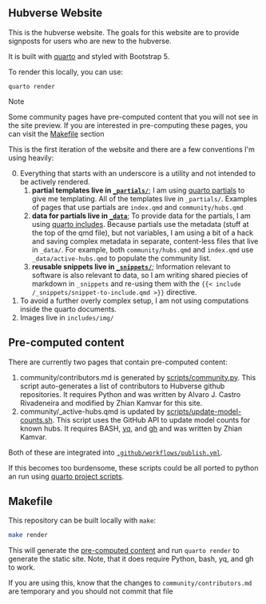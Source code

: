 ## Hubverse Website

This is the hubverse website. The goals for this website are to
provide signposts for users who are new to the hubverse.

It is built with [quarto](https://quarto.org) and styled with
Bootstrap 5.

To render this locally, you can use:

```
quarto render
```

> [!NOTE]
>
> Some community pages have pre-computed content that you will not see in
> the site preview. If you are interested in pre-computing these pages, you
> can visit the [Makefile](#makefile) section

This is the first iteration of the website and there are a few conventions I'm
using heavily:

0. Everything that starts with an underscore is a utility and not intended to be
   actively rendered.
   1. **partial templates live in [`_partials/`](/_partials)**; I am using
      [quarto partials](http://pkg.garrickadenbuie.com/quarto-partials/) to
      give me templating. All of the templates live in `_partials/`. Examples
      of pages that use partials are `index.qmd` and `community/hubs.qmd`
   2. **data for partials live in [`_data`](/_data)**; To provide data for the
      partials, I am using [quarto
      includes](https://quarto.org/docs/authoring/includes.html). Because
      partials use the metadata (stuff at the top of the qmd file), but not
      variables, I am using a bit of a hack and saving complex metadata in
      separate, content-less files that live in `_data/`. For example, both
      `community/hubs.qmd` and `index.qmd` use `_data/active-hubs.qmd` to
      populate the community list.
   3. **reusable snippets live in [`_snippets/`](includes/_snippets)**;
      Information relevant to software is also relevant to data, so I am
      writing shared piecies of markdown in `_snippets` and re-using them with
      the `{{< include /_snippets/snippet-to-include.qmd >}}` directive.
4. To avoid a further overly complex setup, I am not using computations inside
   the quarto documents.
5. Images live in `includes/img/`

## Pre-computed content

There are currently two pages that contain pre-computed content:

1. community/contributors.md is generated by
   [scripts/community.py](scripts/community.py). This script auto-generates a
   list of contributors to Hubverse github repositories. It requires Python
   and was written by Alvaro J. Castro Rivadeneira and modified by Zhian Kamvar
   for this site.
2. community/_active-hubs.qmd is updated by
   [scripts/update-model-counts.sh](scripts/update-model-counts.sh). This
   script uses the GitHub API to update model counts for known hubs. It
   requires BASH, [yq](https://github.com/mikefarah/yq/#install), and
   [gh](https://cli.github.com) and was written by Zhian Kamvar.

Both of these are integrated into [`.github/workflows/publish.yml`](.github/workflows/publish.yml).

If this becomes too burdensome, these scripts could be all ported to python an run using [quarto project scripts](https://quarto.org/docs/projects/scripts.html).

## Makefile

This repository can be built locally with `make`:

```bash
make render
```

This will generate the [pre-computed content](#pre-computed-content) and run
`quarto render` to generate the static site. Note, that it does require Python,
bash, yq, and gh to work.

If you are using this, know that the changes to `community/contributors.md` are
temporary and you should not commit that file


